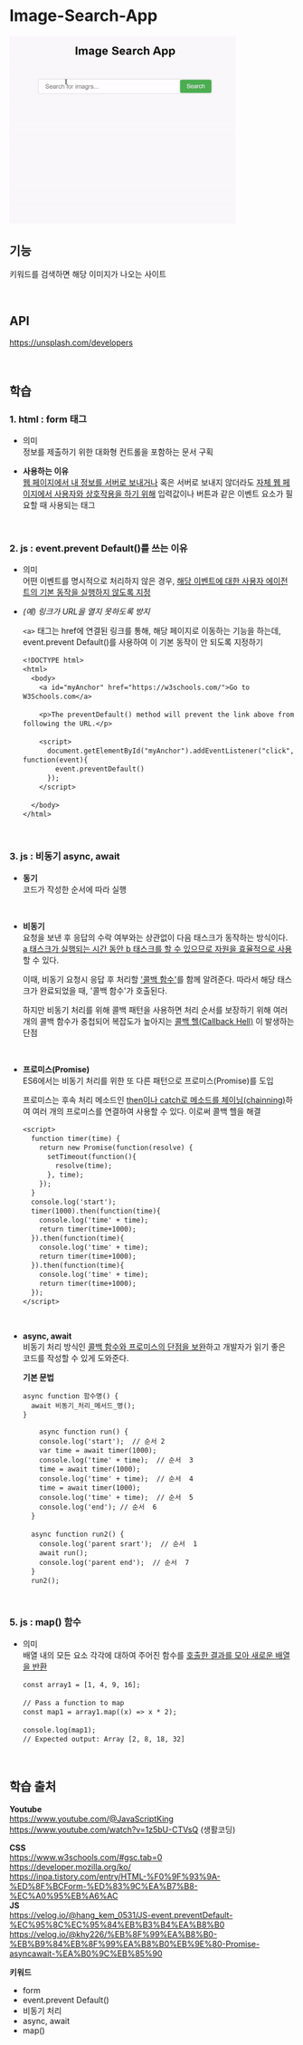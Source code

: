 # Image-Search-App
<img src="./image-search.gif" width="400px">

<br>

## 기능  
키워드를 검색하면 해당 이미지가 나오는 사이트   

<br>

## API
https://unsplash.com/developers  

<br>

## 학습  
### 1. html : form 태그  
- 의미   
  정보를 제출하기 위한 대화형 컨트롤을 포함하는 문서 구획  
 
- **사용하는 이유**  
  <u>웹 페이지에서 내 정보를 서버로 보내거나</u> 혹은 서버로 보내지 않더라도 <u>자체 웹 페이지에서 사용자와 상호작용을 하기 위해</u> 입력값이나 버튼과 같은 이벤트 요소가 필요할 때 사용되는 태그  

<br>

### 2. js : event.prevent Default()를 쓰는 이유 
- 의미  
  어떤 이벤트를 명시적으로 처리하지 않은 경우, <u> 해당 이벤트에 대한 사용자 에이전트의 기본 동작을 실행하지 않도록 지정</u>  


- *(예) 링크가 URL을 열지 못하도록 방지* 
     
  `<a>` 태그는 href에 연결된 링크를 통해, 해당 페이지로 이동하는 기능을 하는데, event.prevent Default()를 사용하여 이 기본 동작이 안 되도록 지정하기  

  ```
  <!DOCTYPE html>
  <html>
    <body>
      <a id="myAnchor" href="https://w3schools.com/">Go to W3Schools.com</a>

      <p>The preventDefault() method will prevent the link above from following the URL.</p>

      <script>
        document.getElementById("myAnchor").addEventListener("click", function(event){
          event.preventDefault()
        });
      </script>

    </body>
  </html>
  ```

<br>

### 3. js : 비동기 async, await 
- **동기**   
  코드가 작성한 순서에 따라 실행   

<br>  

- **비동기**   
  요청을 보낸 후 응답의 수락 여부와는 상관없이 다음 태스크가 동작하는 방식이다. <u>a 태스크가 실행되는 시간 동안 b 태스크를 할 수 있으므로 자원을 효율적으로 사용</u>할 수 있다.  
  
  이때, 비동기 요청시 응답 후 처리할 <u>'콜백 함수'</u>를 함께 알려준다. 따라서 해당 태스크가 완료되었을 때, '콜백 함수'가 호출된다.  
  
  하지만 비동기 처리를 위해 콜백 패턴을 사용하면 처리 순서를 보장하기 위해 여러 개의 콜백 함수가 중첩되어 복잡도가 높아지는 <u>콜백 헬(Callback Hell)</u> 이 발생하는 단점

<br>    

- **프로미스(Promise)**  
  ES6에서는 비동기 처리를 위한 또 다른 패턴으로 프로미스(Promise)를 도입  

  프로미스는 후속 처리 메소드인 <u>then이나 catch로 메소드를 체이닝(chainning)</u>하여 여러 개의 프로미스를 연결하여 사용할 수 있다. 이로써 콜백 헬을 해결
  ```
  <script>
    function timer(time) {
      return new Promise(function(resolve) {
        setTimeout(function(){
          resolve(time);
        }, time);
      });
    }
    console.log('start');
    timer(1000).then(function(time){
      console.log('time' + time);
      return timer(time+1000);
    }).then(function(time){
      console.log('time' + time);
      return timer(time+1000);
    }).then(function(time){
      console.log('time' + time);
      return timer(time+1000);
    });
  </script>
  ```

  <br>

- **async, await**  
  비동기 처리 방식인 <u>콜백 함수와 프로미스의 단점을 보완</u>하고 개발자가 읽기 좋은 코드를 작성할 수 있게 도와준다.    

  **기본 문법**  
  ```
  async function 함수명() {
    await 비동기_처리_메서드_명();
  }
  ```
  ```
      async function run() {
      console.log('start');  // 순서 2
      var time = await timer(1000);
      console.log('time' + time);  // 순서  3
      time = await timer(1000);
      console.log('time' + time);  // 순서  4
      time = await timer(1000);
      console.log('time' + time);  // 순서  5
      console.log('end'); // 순서  6
    }

    async function run2() {
      console.log('parent srart');  // 순서  1
      await run();
      console.log('parent end');  // 순서  7
    }
    run2();
  ```

<br>

### 5. js : map() 함수 
- 의미   
   배열 내의 모든 요소 각각에 대하여 주어진 함수를 <u>호출한 결과를 모아 새로운 배열을 반환</u>

  ```
  const array1 = [1, 4, 9, 16];

  // Pass a function to map
  const map1 = array1.map((x) => x * 2);

  console.log(map1);
  // Expected output: Array [2, 8, 18, 32]
  ```

<br>

## 학습 출처  
**Youtube**   
https://www.youtube.com/@JavaScriptKing  
https://www.youtube.com/watch?v=1z5bU-CTVsQ  (생활코딩)

**CSS**  
https://www.w3schools.com/#gsc.tab=0    
https://developer.mozilla.org/ko/  
https://inpa.tistory.com/entry/HTML-%F0%9F%93%9A-%ED%8F%BCForm-%ED%83%9C%EA%B7%B8-%EC%A0%95%EB%A6%AC  
**JS**  
https://velog.io/@hang_kem_0531/JS-event.preventDefault-%EC%95%8C%EC%95%84%EB%B3%B4%EA%B8%B0    
https://velog.io/@khy226/%EB%8F%99%EA%B8%B0-%EB%B9%84%EB%8F%99%EA%B8%B0%EB%9E%80-Promise-asyncawait-%EA%B0%9C%EB%85%90    

**키워드**    
- form
- event.prevent Default()  
- 비동기 처리 
- async, await  
- map()